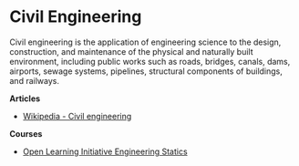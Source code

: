 # Civil Engineering

Civil engineering is the application of engineering science to the design, construction, and maintenance of the physical and naturally built environment, including public works such as roads, bridges, canals, dams, airports, sewage systems, pipelines, structural components of buildings, and railways.

**Articles**

* [Wikipedia - Civil engineering](https://en.wikipedia.org/wiki/Civil\_engineering)

**Courses**

* [Open Learning Initiative Engineering Statics](https://oli.cmu.edu/courses/engineering-statics-open-free/)
